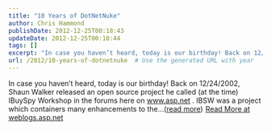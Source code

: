 ```yaml
---
title: "10 Years of DotNetNuke"
author: Chris Hammond
publishDate: 2012-12-25T00:18:43
updateDate: 2012-12-25T00:18:44
tags: []
excerpt: "In case you haven’t heard, today is our birthday! Back on 12/24/2002, Shaun Walker released an open source project he called (at the time) IBuySpy Workshop in the forums here on www.asp.net . IBSW was a project which containers many enhancements to the...(read more)"
url: /2012/10-years-of-dotnetnuke  # Use the generated URL with year
---
```

In case you haven’t heard, today is our birthday! Back on 12/24/2002, Shaun Walker released an open source project he called (at the time) IBuySpy Workshop in the forums here on www.asp.net . IBSW was a project which containers many enhancements to the...(<a href="https://weblogs.asp.net/christoc/archive/2012/12/24/10-years-of-dotnetnuke.aspx">read more</a>)<img src="https://weblogs.asp.net/aggbug.aspx?PostID=9646553" width="1" height="1"> <a href="https://weblogs.asp.net/christoc/archive/2012/12/24/10-years-of-dotnetnuke.aspx">Read More at weblogs.asp.net</a>

